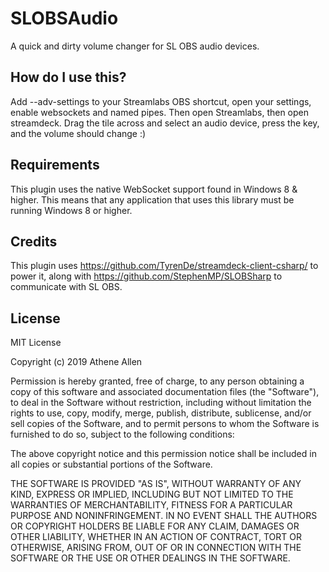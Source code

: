 # SLOBSAudio
A quick and dirty volume changer for SL OBS audio devices.

## How do I use this?
Add --adv-settings to your Streamlabs OBS shortcut, open your settings, enable websockets and named pipes. Then open Streamlabs, then open streamdeck. Drag the tile across and select an audio device, press the key, and the volume should change :)

## Requirements
This plugin uses the native WebSocket support found in Windows 8 & higher. This means that any application that uses this library must be running Windows 8 or higher.

## Credits
This plugin uses https://github.com/TyrenDe/streamdeck-client-csharp/ to power it, along with https://github.com/StephenMP/SLOBSharp to communicate with SL OBS.

## License
MIT License

Copyright (c) 2019 Athene Allen

Permission is hereby granted, free of charge, to any person obtaining a copy of this software and associated documentation files (the "Software"), to deal in the Software without restriction, including without limitation the rights to use, copy, modify, merge, publish, distribute, sublicense, and/or sell copies of the Software, and to permit persons to whom the Software is furnished to do so, subject to the following conditions:

The above copyright notice and this permission notice shall be included in all copies or substantial portions of the Software.

THE SOFTWARE IS PROVIDED "AS IS", WITHOUT WARRANTY OF ANY KIND, EXPRESS OR IMPLIED, INCLUDING BUT NOT LIMITED TO THE WARRANTIES OF MERCHANTABILITY, FITNESS FOR A PARTICULAR PURPOSE AND NONINFRINGEMENT. IN NO EVENT SHALL THE AUTHORS OR COPYRIGHT HOLDERS BE LIABLE FOR ANY CLAIM, DAMAGES OR OTHER LIABILITY, WHETHER IN AN ACTION OF CONTRACT, TORT OR OTHERWISE, ARISING FROM, OUT OF OR IN CONNECTION WITH THE SOFTWARE OR THE USE OR OTHER DEALINGS IN THE SOFTWARE.
